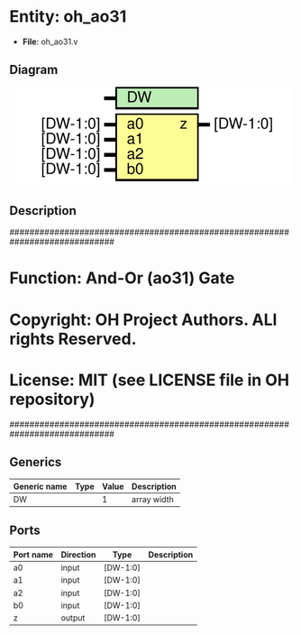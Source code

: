# Entity: oh_ao31

- **File**: oh_ao31.v
## Diagram

![Diagram](oh_ao31.svg "Diagram")
## Description

#############################################################################
# Function: And-Or (ao31) Gate                                              #
# Copyright: OH Project Authors. ALl rights Reserved.                       #
# License:  MIT (see LICENSE file in OH repository)                         # 
#############################################################################

## Generics

| Generic name | Type | Value | Description   |
| ------------ | ---- | ----- | ------------- |
| DW           |      | 1     |  array width  |
## Ports

| Port name | Direction | Type     | Description |
| --------- | --------- | -------- | ----------- |
| a0        | input     | [DW-1:0] |             |
| a1        | input     | [DW-1:0] |             |
| a2        | input     | [DW-1:0] |             |
| b0        | input     | [DW-1:0] |             |
| z         | output    | [DW-1:0] |             |
